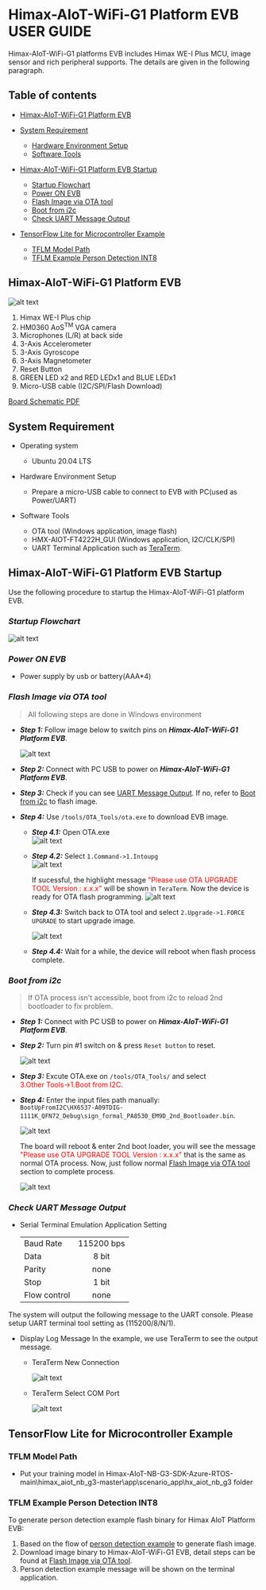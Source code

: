 # Himax-AIoT-WiFi-G1 Platform EVB USER GUIDE

Himax-AIoT-WiFi-G1 platforms EVB includes Himax WE-I Plus MCU, image sensor and rich peripheral supports. The details are given in the following paragraph.


## Table of contents

- [Himax-AIoT-WiFi-G1 Platform EVB](#himax-aiot-nb-g3-platform-evb)

- [System Requirement](#system-requirement)
  - [Hardware Environment Setup](#system-requirement)
  - [Software Tools](#system-requirement)

- [Himax-AIoT-WiFi-G1 Platform EVB Startup](#himax-aiot-nb-g3-platform-evb-startup)
  - [Startup Flowchart](#startup-flowchart)
  - [Power ON EVB](#power-on-evb)
  - [Flash Image via OTA tool](#flash-image-via-ota-tool)
  - [Boot from i2c](#boot-from-i2c)
  - [Check UART Message Output](#check-uart-message-output)

- [TensorFlow Lite for Microcontroller Example](#tensorflow-lite-for-microcontroller-example)
  - [TFLM Model Path](#tflm-model-path)
  - [TFLM Example Person Detection INT8](#tflm-example-person-detection-int8)


## Himax-AIoT-WiFi-G1 Platform EVB

![alt text](images/Himax-AIoT-WiFi-G1_Board.png)

  1.	Himax WE-I Plus chip
  3.	HM0360 AoS<sup>TM</sup> VGA camera
  4.    Microphones (L/R) at back side
  5.	3-Axis Accelerometer
  6.	3-Axis Gyroscope
  7.	3-Axis Magnetometer
  8.	Reset Button
  9.	GREEN LED x2 and RED LEDx1 and BLUE LEDx1
  10.	Micro-USB cable (I2C/SPI/Flash Download)

  <a href="docs/H013_HX6539_NB-IoT_1SC-DM_V10_20210622_BOM.pdf" target="_blank">Board Schematic PDF</a>

## System Requirement
  - Operating system
    - Ubuntu 20.04 LTS

  - Hardware Environment Setup
    - Prepare a micro-USB cable to connect to EVB with PC(used as Power/UART)

  - Software Tools
    - OTA tool (Windows application, image flash)
    - HMX-AIOT-FT4222H_GUI (Windows application, I2C/CLK/SPI)
    - UART Terminal Application such as [TeraTerm](https://ttssh2.osdn.jp/index.html.en).

## Himax-AIoT-WiFi-G1 Platform EVB Startup
Use the following procedure to startup the Himax-AIoT-WiFi-G1 platform EVB.
<br>

### ***Startup Flowchart***

  ![alt text](images/Himax-AIoT-WiFi-G1_FlowChart.png)

### ***Power ON EVB***
 - Power supply by usb or battery(AAA*4)


### ***Flash Image via OTA tool***
> All following steps are done in Windows environment
  
  - ***Step 1:*** Follow image below to switch pins on ***Himax-AIoT-WiFi-G1 Platform EVB***.
  
    ![alt text](images/Himax-AIoT-WiFi-G1_OTA_PinSetting.png) 

  - ***Step 2:*** Connect with PC USB to power on ***Himax-AIoT-WiFi-G1 Platform EVB***.

  - ***Step 3:*** Check if you can see [UART Message Output](#check-uart-message-output).
    If no, refer to [Boot from i2c](#check-uart-message-output) to flash image.     

  - ***Step 4:*** Use `/tools/OTA_Tools/ota.exe` to download EVB image.
    - ***Step 4.1:***
    Open OTA.exe<br>
    ![alt text](images/Himax-AIoT-WiFi-G1_OTATool_MainMenu.png)
   
    
    - ***Step 4.2:***
      Select `1.Command->1.Intoupg`<br>
      ![alt text](images/Himax-AIoT-WiFi-G1_OTATool_SubMenu.png)
    
        If sucessful, the highlight message <span style="color:red">"Please use OTA UPGRADE TOOL Version : x.x.x"</span> will be shown in `TeraTerm`. Now the device is ready for OTA flash programming.
        ![alt text](images/Himax-AIoT-WiFi-G1_OTATool_OTAMsgReady.png)

    - ***Step 4.3:*** 
        Switch back to OTA tool and select `2.Upgrade->1.FORCE UPGRADE` to start upgrade image.

        ![alt text](images/Himax-AIoT-WiFi-G1_OTATool_Upgrad.png)

    - ***Step 4.4:*** Wait for a while, the device will reboot when flash process complete.
 
### ***Boot from i2c***
> If OTA process isn't accessible, boot from i2c to reload 2nd bootloader to fix problem.

- ***Step 1:*** Connect with PC USB to power on ***Himax-AIoT-WiFi-G1 Platform EVB***. 
- ***Step 2:*** Turn pin #1 switch on & press `Reset button` to reset.  

    ![alt text](images/Himax-AIoT-WiFi-G1_BootFromI2C_PinSetting.png)

- ***Step 3:*** Excute OTA.exe on `/tools/OTA_Tools/` and select <br><span style="color:red">3.Other Tools->1.Boot from I2C</span>.

- ***Step 4:*** Enter the input files path manually:<br>`BootUpFromI2C\HX6537-A09TDIG-1111K_QFN72_Debug\sign_formal_PA8530_EM9D_2nd_Bootloader.bin`.<br> 

    ![alt text](images/Himax-AIoT-WiFi-G1_BootFromI2C_SendFile.png)

    The board will reboot & enter 2nd boot loader, you will see the message <span style="color:red">"Please use OTA UPGRADE TOOL Version : x.x.x"</span> that is the same as normal OTA process. Now, just follow normal [Flash Image via OTA tool](#flash-image-via-ota-tool) section to complete process.

    ![alt text](images/Himax-AIoT-WiFi-G1_BootFromI2C_WaitOTAMsg.png)

### ***Check UART Message Output***
  - Serial Terminal Emulation Application Setting

    |   |  |
    | :------------ |:---------------:|
    | Baud Rate  | 115200 bps |
    | Data | 8 bit |
    | Parity  | none  |
    | Stop  | 1 bit  |
    | Flow control | none |

  The system will output the following message to the UART console. Please setup UART terminal tool setting as (115200/8/N/1).

  - Display Log Message
  In the example, we use TeraTerm to see the output message.

    - TeraTerm New Connection

        ![alt text](images/Himax-AIoT-WiFi-G1_TeraTerm_NewConnect.png)

    - TeraTerm Select COM Port

        ![alt text](images/Himax-AIoT-WiFi-G1_TeraTerm_SelectCOMPort.png)

## TensorFlow Lite for Microcontroller Example 

### TFLM Model Path
  - Put your training model in Himax-AIoT-NB-G3-SDK-Azure-RTOS-main\himax_aiot_nb_g3-master\app\scenario_app\hx_aiot_nb_g3 folder
 
### TFLM Example Person Detection INT8

  To generate person detection example flash binary for Himax AIoT Platform EVB:
  1. Based on the flow of [person detection example](https://github.com/tensorflow/tensorflow/tree/master/tensorflow/lite/micro/examples/person_detection_experimental#person-detection-example) to generate flash image. 
  2. Download image binary to Himax-AIoT-WiFi-G1 EVB, detail steps can be found at [Flash Image via OTA tool](#flash-image-via-ota-tool).
  3. Person detection example message will be shown on the terminal application. 

 
